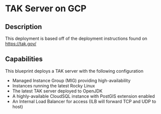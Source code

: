 # TAK Server on GCP

## Description

This deployment is based off of the deployment instructions found on https://tak.gov/

## Capabilities

This blueprint deploys a TAK server with the following configuration

* Managed Instance Group (MIG) providing high-availability
* Instances running the latest Rocky Linux
* The latest TAK server deployed to OpenJDK
* A highly-available CloudSQL instance with PostGIS extension enabled
* An Internal Load Balancer for access (ILB will forward TCP and UDP to host)
